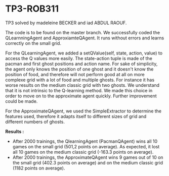 # TP3-ROB311
TP3 solved by madeleine BECKER and iad ABDUL RAOUF.

The code is to be found on the master branch. We successfully coded the QLearnningAgent and ApproxiamteQAgent. It runs without errors and learns correctly on the small grid. 

For the QLearningAgent, we added a setQValue(self, state, action, value) to access the Q values more easily. The state-action tuple is made of the pacman and first ghost positions and action name. For sake of simplicity, the agent only knows the position of one ghost and it doesn't know the position of food, and therefore will not perform good at all on more complexe grid with a lot of food and multiple ghosts. For instance it has worse results on the medium classic grid with two ghosts. We understand that it is not intrinsic to the Q-learning method. We made this choice in order to move on to the approximate agent quickly. Further improvement could be made.

For the ApproximateQAgent, we used the SimpleExtractor to determine the features used, therefore it adapts itself to different sizes of grid and different numbers of ghosts. 

**Results :**
* After 2000 trainings, the QlearningAgent (PacmanQAgent) wins all 10 games on the small grid (501,2 points on average). As expected, it lost all 10 games on the medium classic grid (-163.3 points on average).
* After 2000 trainings, the ApproximateQAgent wins 9 games out of 10 on the small grid (402.3 points on average) and on the medium classic grid (1182 points on average).
